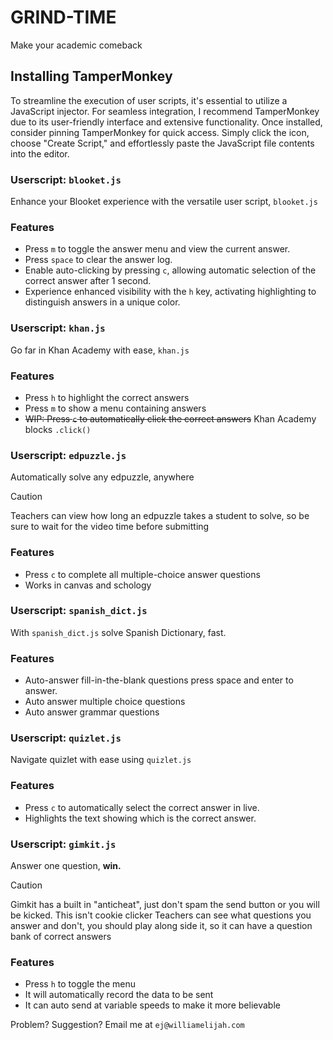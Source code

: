 # GRIND-TIME 
Make your academic comeback 

## Installing TamperMonkey
To streamline the execution of user scripts, it's essential to utilize a JavaScript injector. For seamless integration, I recommend TamperMonkey due to its user-friendly interface and extensive functionality. Once installed, consider pinning TamperMonkey for quick access. Simply click the icon, choose "Create Script," and effortlessly paste the JavaScript file contents into the editor.

### Userscript: `blooket.js`
Enhance your Blooket experience with the versatile user script, `blooket.js`

### Features
- Press `m` to toggle the answer menu and view the current answer.
- Press `space` to clear the answer log.
- Enable auto-clicking by pressing `c`, allowing automatic selection of the correct answer after 1 second.
- Experience enhanced visibility with the `h` key, activating highlighting to distinguish answers in a unique color.

### Userscript: `khan.js`
Go far in Khan Academy with ease, `khan.js`

### Features
-  Press `h` to highlight the correct answers
-  Press `m` to show a menu containing answers
- ~~WIP: Press `c` to automatically click the correct answers~~ Khan Academy blocks `.click()`



### Userscript: `edpuzzle.js`
Automatically solve any edpuzzle, anywhere

> [!CAUTION]
> Teachers can view how long an edpuzzle takes a student to solve, so be sure to wait for the video time before submitting

### Features
-  Press `c` to complete all multiple-choice answer questions
-  Works in canvas and schology
  

### Userscript: `spanish_dict.js`
With `spanish_dict.js` solve Spanish Dictionary, fast.

### Features
- Auto-answer fill-in-the-blank questions press space and enter to answer.
- Auto answer multiple choice questions
- Auto answer grammar questions


### Userscript: `quizlet.js`
Navigate quizlet with ease using `quizlet.js`

### Features
- Press `c` to automatically select the correct answer in live.
- Highlights the text showing which is the correct answer.

### Userscript: `gimkit.js`
Answer one question, **win.**

> [!CAUTION]
> Gimkit has a built in "anticheat", just don't spam the send button or you will be kicked. This isn't cookie clicker
> Teachers can see what questions you answer and don't, you should play along side it, so it can have a question bank of correct answers

### Features
-  Press `h` to toggle the menu
-  It will automatically record the data to be sent
-  It can auto send at variable speeds to make it more believable
  

Problem? Suggestion? Email me at `ej@williamelijah.com`
